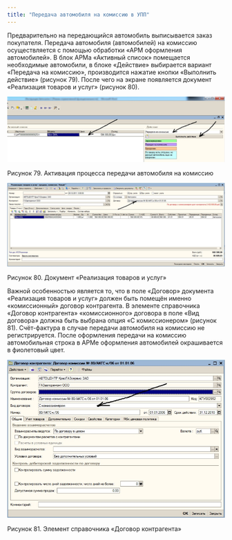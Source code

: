 ```yaml
---
title: "Передача автомобиля на комиссию в УПП"
---
```


Предварительно на передающийся автомобиль выписывается заказ покупателя. Передача автомобиля (автомобилей) на комиссию осуществляется с помощью обработки «АРМ оформления автомобилей». В блок АРМа «Активный список» помещается необходимые автомобили, в блоке «Действие» выбирается вариант «Передача на комиссию», производится нажатие кнопки «Выполнить действие» (рисунок 79). После чего на экране появляется документ «Реализация товаров и услуг» (рисунок 80).

![](UPP/_attach/lu20443snoa_tmp_265dcbb04d193dc9.jpg)

Рисунок 79. Активация процесса передачи автомобиля на комиссию

![](UPP/_attach/lu20443snoa_tmp_b43423906f0567d8.jpg)

Рисунок 80. Документ «Реализация товаров и услуг»

Важной особенностью является то, что в поле «Договор» документа «Реализация товаров и услуг» должен быть помещён именно «комиссионный» договор контрагента. В элементе справочника «Договор контрагента» «комиссионного» договора в поле «Вид договора» должна быть выбрана опция «С комиссионером» (рисунок 81). Счёт-фактура в случае передачи автомобиля на комиссию не регистрируется. После оформления передачи на комиссию автомобильная строка в АРМе оформления автомобилей окрашивается в фиолетовый цвет.

![](UPP/_attach/lu20443snoa_tmp_d4380462d61b7cb1.jpg)

Рисунок 81. Элемент справочника «Договор контрагента»
